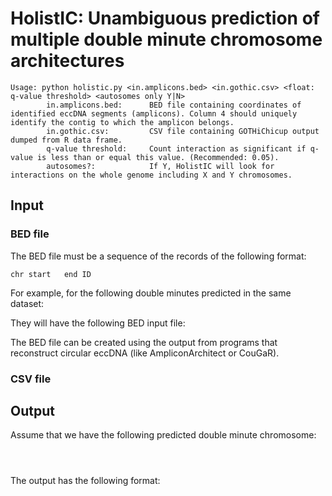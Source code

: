 # HolistIC: Unambiguous prediction of multiple double minute chromosome architectures
```
Usage: python holistic.py <in.amplicons.bed> <in.gothic.csv> <float: q-value threshold> <autosomes only Y|N>
		in.amplicons.bed:      BED file containing coordinates of identified eccDNA segments (amplicons). Column 4 should uniquely identify the contig to which the amplicon belongs.
		in.gothic.csv:         CSV file containing GOTHiChicup output dumped from R data frame.
		q-value threshold:     Count interaction as significant if q-value is less than or equal this value. (Recommended: 0.05).
		autosomes?:            If Y, HolistIC will look for interactions on the whole genome including X and Y chromosomes.
```

## Input
### BED file
The BED file must be a sequence of the records of the following format:
```
chr	start	end	ID
```

For example, for the following double minutes predicted in the same dataset:



They will have the following BED input file:

The BED file can be created using the output from programs that reconstruct circular eccDNA (like AmpliconArchitect or CouGaR).

### CSV file


## Output

Assume that we have the following predicted double minute chromosome:

```



```
The output has the following format:
